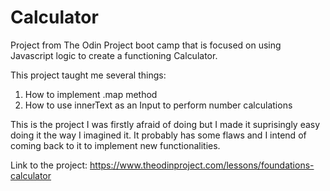 # Calculator

Project from The Odin Project boot camp that is focused on using Javascript logic to create a functioning Calculator.

This project taught me several things:
1. How to implement .map method
2. How to use innerText as an Input to perform number calculations

This is the project I was firstly afraid of doing but I made it suprisingly easy doing it the way I imagined it. It probably has some flaws and I intend of coming back to it to implement new functionalities.

Link to the project: https://www.theodinproject.com/lessons/foundations-calculator
